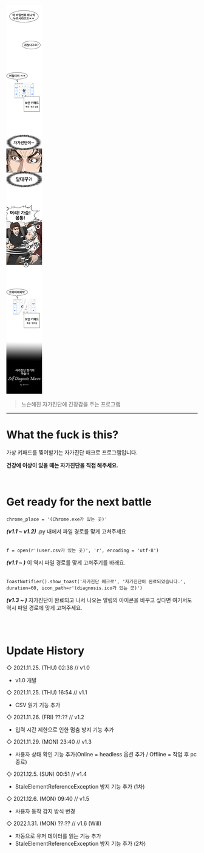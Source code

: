 ![title](img/SDM_header.jpg)
> 느슨해진 자가진단에 긴장감을 주는 프로그램
---
# What the fuck is this?
가상 키패드를 찢어발기는 자가진단 매크로 프로그램입니다.

**건강에 이상이 있을 때는 자가진단을 직접 해주세요.**

<br>

# Get ready for the next battle
```
chrome_place = '(Chrome.exe가 있는 곳)'
```
***(v1.1 ~ v1.2)*** .py 내에서 파일 경로를 맞게 고쳐주세요 <br><br>
```
f = open(r'(user.csv가 있는 곳)', 'r', encoding = 'utf-8')
```
***(v1.1 ~ )*** 이 역시 파일 경로를 맞게 고쳐주기를 바래요. <br><br>
```
ToastNotifier().show_toast('자가진단 매크로', '자가진단이 완료되었습니다.', duration=60, icon_path=r'(diagnosis.ico가 있는 곳)')
```
***(v1.3 ~ )*** 자가진단이 완료되고 나서 나오는 알림의 아이콘을 바꾸고 싶다면 여기서도 역시 파일 경로에 맞게 고쳐주세요. <br><br>

<br>

# Update History
◇ 2021.11.25. (THU) 02:38 // v1.0
- v1.0 개발

◇ 2021.11.25. (THU) 16:54 // v1.1
- CSV 읽기 기능 추가

◇ 2021.11.26. (FRI) ??:?? // v1.2
- 입력 시간 제한으로 인한 멈춤 방지 기능 추가

◇ 2021.11.29. (MON) 23:40 // v1.3
- 사용자 상태 확인 기능 추가(Online = headless 옵션 추가 / Offline = 작업 후 pc 종료)

◇ 2021.12.5. (SUN) 00:51 // v1.4
- StaleElementReferenceException 방지 기능 추가 (1차)

◇ 2021.12.6. (MON) 09:40 // v1.5
- 사용자 동작 감지 방식 변경

◇ 2022.1.31. (MON) ??:?? // v1.6 (Will)
- 자동으로 유저 데이터를 읽는 기능 추가
- StaleElementReferenceException 방지 기능 추가 (2차)
